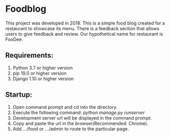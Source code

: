# Foodblog
This project was developed in 2018. This is a simple food blog created for a restaurant to showcase its menu. There is a feedback section that allows users to give feedback and review. Our hypothetical name for restaurant is FooDee.

## Requirements:
1) Python 3.7 or higher version
2) pip 19.0 or higher version
3) Django 1.10 or higher version

## Startup:
1) Open command prompt and cd into the directory.
2) Execute the following command: *python manage.py runserver* 
3) Development server url will be displayed in the command prompt. 
4) Copy and paste the url in the browser(Recommended: Chrome).
5) Add .../food or .../admin to route to the particular page.






